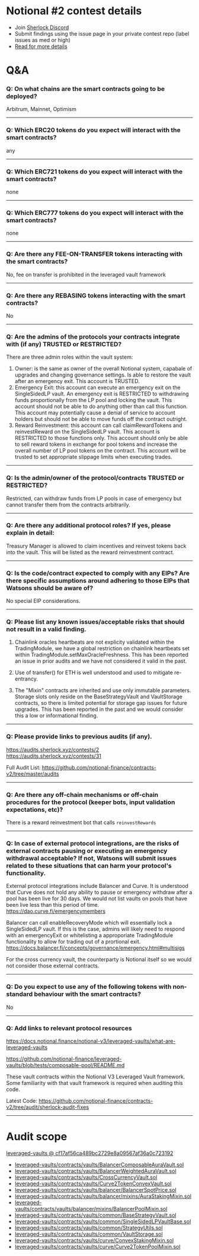 
# Notional #2 contest details

- Join [Sherlock Discord](https://discord.gg/MABEWyASkp)
- Submit findings using the issue page in your private contest repo (label issues as med or high)
- [Read for more details](https://docs.sherlock.xyz/audits/watsons)

# Q&A

### Q: On what chains are the smart contracts going to be deployed?
Arbitrum, Mainnet, Optimism
___

### Q: Which ERC20 tokens do you expect will interact with the smart contracts? 
any
___

### Q: Which ERC721 tokens do you expect will interact with the smart contracts? 
none
___

### Q: Which ERC777 tokens do you expect will interact with the smart contracts? 
none
___

### Q: Are there any FEE-ON-TRANSFER tokens interacting with the smart contracts?

No, fee on transfer is prohibited in the leveraged vault framework
___

### Q: Are there any REBASING tokens interacting with the smart contracts?

No
___

### Q: Are the admins of the protocols your contracts integrate with (if any) TRUSTED or RESTRICTED?
There are three admin roles within the vault system:
1. Owner: is the same as owner of the overall Notional system, capabale of upgrades and changing governance settings. Is able to restore the vault after an emergency exit. This account is TRUSTED.
2. Emergency Exit: this account can execute an emergency exit on the SingleSidedLP vault. An emergency exit is RESTRICTED to withdrawing funds proportionally from the LP pool and locking the vault. This account should not be able to do anything other than call this function. This account may potentially cause a denial of service to account holders but should not be able to move funds off the contract outright.
3. Reward Reinvestment: this account can call claimRewardTokens and reinvestReward on the SingleSidedLP vault. This account is RESTRICTED to those functions only. This account should only be able to sell reward tokens in exchange for pool tokens and increase the overall number of LP pool tokens on the contract. This account will be trusted to set appropriate slippage limits when executing trades.
___

### Q: Is the admin/owner of the protocol/contracts TRUSTED or RESTRICTED?
Restricted, can withdraw funds from LP pools in case of emergency but cannot transfer them from the contracts arbitrarily.
___

### Q: Are there any additional protocol roles? If yes, please explain in detail:
Treasury Manager is allowed to claim incentives and reinvest tokens back into the vault. This will be listed as the reward reinvestment contract.
___

### Q: Is the code/contract expected to comply with any EIPs? Are there specific assumptions around adhering to those EIPs that Watsons should be aware of?
No special EIP considerations.
___

### Q: Please list any known issues/acceptable risks that should not result in a valid finding.
1. Chainlink oracles heartbeats are not explicity validated within the TradingModule, we have a global restriction on chainlink heartbeats set within TradingModule.setMaxOracleFreshness. This has been reported an issue in prior audits and we have not considered it valid in the past.

2. Use of transfer() for ETH is well understood and used to mitigate re-entrancy.

3. The "Mixin" contracts are inherited and use only immutable parameters. Storage slots only reside on the BaseStrategyVault and VaultStorage contracts, so there is limited potential for storage gap issues for future upgrades. This has been reported in the past and we would consider this a low or informational finding.


___

### Q: Please provide links to previous audits (if any).
https://audits.sherlock.xyz/contests/2
https://audits.sherlock.xyz/contests/31

Full Audit List:
https://github.com/notional-finance/contracts-v2/tree/master/audits
___

### Q: Are there any off-chain mechanisms or off-chain procedures for the protocol (keeper bots, input validation expectations, etc)?
There is a reward reinvestment bot that calls `reinvestRewards`
___

### Q: In case of external protocol integrations, are the risks of external contracts pausing or executing an emergency withdrawal acceptable? If not, Watsons will submit issues related to these situations that can harm your protocol's functionality.
External protocol integrations include Balancer and Curve. It is understood that Curve does not hold any ability to pause or emergency withdraw after a pool has been live for 30 days. We would not list vaults on pools that have been live less than this period of time. https://dao.curve.fi/emergencymembers

Balancer can call enableRecoveryMode which will essentially lock a SingleSidedLP vault. If this is the case, admins will likely need to respond with an emergencyExit or whitelisting a approporiate TradingModule functionality to allow for trading out of a prortional exit. https://docs.balancer.fi/concepts/governance/emergency.html#multisigs

For the cross currency vault, the counterparty is Notional itself so we would not consider those external contracts.
___

### Q: Do you expect to use any of the following tokens with non-standard behaviour with the smart contracts?
No
___

### Q: Add links to relevant protocol resources
https://docs.notional.finance/notional-v3/leveraged-vaults/what-are-leveraged-vaults

https://github.com/notional-finance/leveraged-vaults/blob/tests/composable-pool/README.md


These vault contracts within the Notional V3 Leveraged Vault framework. Some familiarity with that vault framework is required when auditing this code.

Latest Code:
https://github.com/notional-finance/contracts-v2/tree/audit/sherlock-audit-fixes
___






# Audit scope


[leveraged-vaults @ cf17af56ca489bc2729e8a09567af36a0c723192](https://github.com/notional-finance/leveraged-vaults/tree/cf17af56ca489bc2729e8a09567af36a0c723192)
- [leveraged-vaults/contracts/vaults/BalancerComposableAuraVault.sol](leveraged-vaults/contracts/vaults/BalancerComposableAuraVault.sol)
- [leveraged-vaults/contracts/vaults/BalancerWeightedAuraVault.sol](leveraged-vaults/contracts/vaults/BalancerWeightedAuraVault.sol)
- [leveraged-vaults/contracts/vaults/CrossCurrencyVault.sol](leveraged-vaults/contracts/vaults/CrossCurrencyVault.sol)
- [leveraged-vaults/contracts/vaults/Curve2TokenConvexVault.sol](leveraged-vaults/contracts/vaults/Curve2TokenConvexVault.sol)
- [leveraged-vaults/contracts/vaults/balancer/BalancerSpotPrice.sol](leveraged-vaults/contracts/vaults/balancer/BalancerSpotPrice.sol)
- [leveraged-vaults/contracts/vaults/balancer/mixins/AuraStakingMixin.sol](leveraged-vaults/contracts/vaults/balancer/mixins/AuraStakingMixin.sol)
- [leveraged-vaults/contracts/vaults/balancer/mixins/BalancerPoolMixin.sol](leveraged-vaults/contracts/vaults/balancer/mixins/BalancerPoolMixin.sol)
- [leveraged-vaults/contracts/vaults/common/BaseStrategyVault.sol](leveraged-vaults/contracts/vaults/common/BaseStrategyVault.sol)
- [leveraged-vaults/contracts/vaults/common/SingleSidedLPVaultBase.sol](leveraged-vaults/contracts/vaults/common/SingleSidedLPVaultBase.sol)
- [leveraged-vaults/contracts/vaults/common/StrategyUtils.sol](leveraged-vaults/contracts/vaults/common/StrategyUtils.sol)
- [leveraged-vaults/contracts/vaults/common/VaultStorage.sol](leveraged-vaults/contracts/vaults/common/VaultStorage.sol)
- [leveraged-vaults/contracts/vaults/curve/ConvexStakingMixin.sol](leveraged-vaults/contracts/vaults/curve/ConvexStakingMixin.sol)
- [leveraged-vaults/contracts/vaults/curve/Curve2TokenPoolMixin.sol](leveraged-vaults/contracts/vaults/curve/Curve2TokenPoolMixin.sol)


